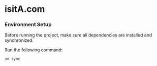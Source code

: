 # isitA.com 

### Environment Setup

Before running the project, make sure all dependencies are installed and synchronized.

Run the following command:

```bash
uv sync

